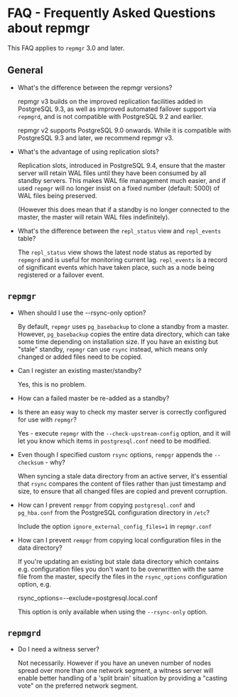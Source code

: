 FAQ - Frequently Asked Questions about repmgr
=============================================

This FAQ applies to `repmgr` 3.0 and later.

General
-------

- What's the difference between the repmgr versions?

  repmgr v3 builds on the improved replication facilities added
  in PostgreSQL 9.3, as well as improved automated failover support
  via `repmgrd`, and is not compatible with PostgreSQL 9.2 and earlier.

  repmgr v2 supports PostgreSQL 9.0 onwards. While it is compatible
  with  PostgreSQL 9.3 and later, we recommend repmgr v3.

- What's the advantage of using replication slots?

  Replication slots, introduced in PostgreSQL 9.4, ensure that the
  master server will retain WAL files until they have been consumed
  by all standby servers. This makes WAL file management much easier,
  and if used `repmgr` will no longer insist on a fixed number (default: 5000)
  of WAL files being preserved.

  (However this does mean that if a standby is no longer connected to the
  master, the master will retain WAL files indefinitely).

- What's the difference between the `repl_status` view and `repl_events`
  table?

  The `repl_status` view shows the latest node status as reported by
  `repmgrd` and is useful for monitoring current lag.
  `repl_events` is a record of significant events which have
  taken place, such as a node being registered or a failover event.

`repmgr`
--------

- When should I use the --rsync-only option?

  By default, `repmgr` uses `pg_basebackup` to clone a standby from
  a master. However, `pg_basebackup` copies the entire data directory, which
  can take some time depending on installation size. If you have an
  existing but "stale" standby, `repmgr` can use `rsync` instead,
  which means only changed or added files need to be copied.

- Can I register an existing master/standby?

  Yes, this is no problem.

- How can a failed master be re-added as a standby?

- Is there an easy way to check my master server is correctly configured
  for use with `repmgr`?

  Yes - execute `repmgr` with the `--check-upstream-config` option, and it
  will let you know which items in `postgresql.conf` need to be modified.

- Even though I specified custom `rsync` options, `rempgr` appends
  the `--checksum` - why?

  When syncing a stale data directory from an active server, it's
  essential that `rsync` compares the content of files rather than
  just timestamp and size, to ensure that all changed files are
  copied and prevent corruption.

- How can I prevent `rempgr` from copying `postgresql.conf` and
  `pg_hba.conf` from the PostgreSQL configuration directory in `/etc`?

  Include the option `ignore_external_config_files=1` in `repmgr.conf`

- How can I prevent `rempgr` from copying local configuration files
  in the data directory?

  If you're updating an existing but stale data directory which
  contains e.g. configuration files you don't want to be overwritten
  with the same file from the master, specify the files in the
  `rsync_options` configuration option, e.g.

     rsync_options=--exclude=postgresql.local.conf

  This option is only available when using the `--rsync-only` option.

`repmgrd`
---------

- Do I need a witness server?

  Not necessarily. However if you have an uneven number of nodes spread
  over more than one network segment, a witness server will enable
  better handling of a 'split brain' situation by providing a "casting
  vote" on the preferred network segment.